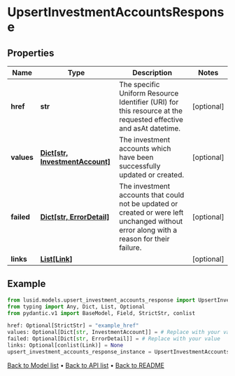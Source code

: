 # UpsertInvestmentAccountsResponse

## Properties
Name | Type | Description | Notes
------------ | ------------- | ------------- | -------------
**href** | **str** | The specific Uniform Resource Identifier (URI) for this resource at the requested effective and asAt datetime. | [optional] 
**values** | [**Dict[str, InvestmentAccount]**](InvestmentAccount.md) | The investment accounts which have been successfully updated or created. | [optional] 
**failed** | [**Dict[str, ErrorDetail]**](ErrorDetail.md) | The investment accounts that could not be updated or created or were left unchanged without error along with a reason for their failure. | [optional] 
**links** | [**List[Link]**](Link.md) |  | [optional] 
## Example

```python
from lusid.models.upsert_investment_accounts_response import UpsertInvestmentAccountsResponse
from typing import Any, Dict, List, Optional
from pydantic.v1 import BaseModel, Field, StrictStr, conlist

href: Optional[StrictStr] = "example_href"
values: Optional[Dict[str, InvestmentAccount]] = # Replace with your value
failed: Optional[Dict[str, ErrorDetail]] = # Replace with your value
links: Optional[conlist(Link)] = None
upsert_investment_accounts_response_instance = UpsertInvestmentAccountsResponse(href=href, values=values, failed=failed, links=links)

```

[Back to Model list](../README.md#documentation-for-models) &#8226; [Back to API list](../README.md#documentation-for-api-endpoints) &#8226; [Back to README](../README.md)

